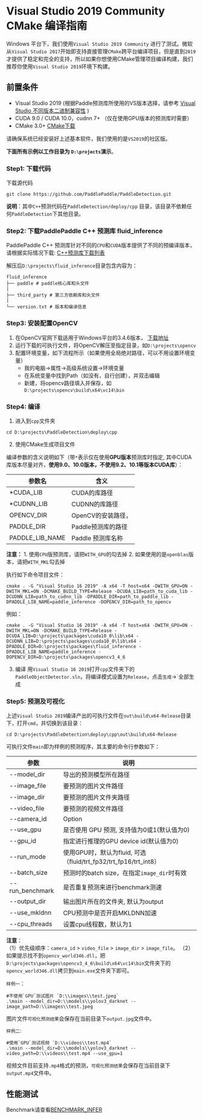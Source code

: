 # Visual Studio 2019 Community CMake 编译指南

Windows 平台下，我们使用`Visual Studio 2019 Community` 进行了测试。微软从`Visual Studio 2017`开始即支持直接管理`CMake`跨平台编译项目，但是直到`2019`才提供了稳定和完全的支持，所以如果你想使用CMake管理项目编译构建，我们推荐你使用`Visual Studio 2019`环境下构建。


## 前置条件
* Visual Studio 2019 (根据Paddle预测库所使用的VS版本选择，请参考 [Visual Studio 不同版本二进制兼容性](https://docs.microsoft.com/zh-cn/cpp/porting/binary-compat-2015-2017?view=vs-2019) )
* CUDA 9.0 / CUDA 10.0，cudnn 7+ （仅在使用GPU版本的预测库时需要）
* CMake 3.0+ [CMake下载](https://cmake.org/download/)

请确保系统已经安装好上述基本软件，我们使用的是`VS2019`的社区版。

**下面所有示例以工作目录为 `D:\projects`演示**。

### Step1: 下载代码

下载源代码
```shell
git clone https://github.com/PaddlePaddle/PaddleDetection.git
```

**说明**：其中`C++`预测代码在`PaddleDetection/deploy/cpp` 目录，该目录不依赖任何`PaddleDetection`下其他目录。


### Step2: 下载PaddlePaddle C++ 预测库 fluid_inference

PaddlePaddle C++ 预测库针对不同的`CPU`和`CUDA`版本提供了不同的预编译版本，请根据实际情况下载:  [C++预测库下载列表](https://paddleinference.paddlepaddle.org.cn/user_guides/download_lib.html#windows)

解压后`D:\projects\fluid_inference`目录包含内容为：
```
fluid_inference
├── paddle # paddle核心库和头文件
|
├── third_party # 第三方依赖库和头文件
|
└── version.txt # 版本和编译信息
```

### Step3: 安装配置OpenCV

1. 在OpenCV官网下载适用于Windows平台的3.4.6版本， [下载地址](https://sourceforge.net/projects/opencvlibrary/files/3.4.6/opencv-3.4.6-vc14_vc15.exe/download)  
2. 运行下载的可执行文件，将OpenCV解压至指定目录，如`D:\projects\opencv`
3. 配置环境变量，如下流程所示（如果使用全局绝对路径，可以不用设置环境变量）  
    - 我的电脑->属性->高级系统设置->环境变量
    - 在系统变量中找到Path（如没有，自行创建），并双击编辑
    - 新建，将opencv路径填入并保存，如`D:\projects\opencv\build\x64\vc14\bin`

### Step4: 编译

1. 进入到`cpp`文件夹
```
cd D:\projects\PaddleDetection\deploy\cpp
```

2. 使用CMake生成项目文件

编译参数的含义说明如下（带`*`表示仅在使用**GPU版本**预测库时指定, 其中CUDA库版本尽量对齐，**使用9.0、10.0版本，不使用9.2、10.1等版本CUDA库**）：

|  参数名   | 含义  |
|  ----  | ----  |
| *CUDA_LIB  | CUDA的库路径 |
| *CUDNN_LIB | CUDNN的库路径 |
| OPENCV_DIR  | OpenCV的安装路径， |
| PADDLE_DIR | Paddle预测库的路径 |
| PADDLE_LIB_NAME | Paddle 预测库名称 |

**注意：** 1. 使用`CPU`版预测库，请把`WITH_GPU`的勾去掉 2. 如果使用的是`openblas`版本，请把`WITH_MKL`勾去掉

执行如下命令项目文件：
```
cmake . -G "Visual Studio 16 2019" -A x64 -T host=x64 -DWITH_GPU=ON -DWITH_MKL=ON -DCMAKE_BUILD_TYPE=Release -DCUDA_LIB=path_to_cuda_lib -DCUDNN_LIB=path_to_cudnn_lib -DPADDLE_DIR=path_to_paddle_lib -DPADDLE_LIB_NAME=paddle_inference -DOPENCV_DIR=path_to_opencv
```

例如：
```
cmake . -G "Visual Studio 16 2019" -A x64 -T host=x64 -DWITH_GPU=ON -DWITH_MKL=ON -DCMAKE_BUILD_TYPE=Release -DCUDA_LIB=D:\projects\packages\cuda10_0\lib\x64 -DCUDNN_LIB=D:\projects\packages\cuda10_0\lib\x64 -DPADDLE_DIR=D:\projects\packages\fluid_inference -DPADDLE_LIB_NAME=paddle_inference -DOPENCV_DIR=D:\projects\packages\opencv3_4_6
```

3. 编译
用`Visual Studio 16 2019`打开`cpp`文件夹下的`PaddleObjectDetector.sln`，将编译模式设置为`Release`，点击`生成`->`全部生成


### Step5: 预测及可视化

上述`Visual Studio 2019`编译产出的可执行文件在`out\build\x64-Release`目录下，打开`cmd`，并切换到该目录：

```
cd D:\projects\PaddleDetection\deploy\cpp\out\build\x64-Release
```
可执行文件`main`即为样例的预测程序，其主要的命令行参数如下：

|  参数   | 说明  |
|  ----  | ----  |
| --model_dir  | 导出的预测模型所在路径 |
| --image_file  | 要预测的图片文件路径 |
| --image_dir  |  要预测的图片文件夹路径   |
| --video_file  | 要预测的视频文件路径 |
| --camera_id | Option | 用来预测的摄像头ID，默认为-1（表示不使用摄像头预测）|
| --use_gpu  | 是否使用 GPU 预测, 支持值为0或1(默认值为0)|
| --gpu_id  |  指定进行推理的GPU device id(默认值为0)|
| --run_mode | 使用GPU时，默认为fluid, 可选（fluid/trt_fp32/trt_fp16/trt_int8）|
| --batch_size  | 预测时的batch size，在指定`image_dir`时有效 |
| --run_benchmark | 是否重复预测来进行benchmark测速 |
| --output_dir | 输出图片所在的文件夹, 默认为output |
| --use_mkldnn | CPU预测中是否开启MKLDNN加速 |
| --cpu_threads | 设置cpu线程数，默认为1 |

**注意**：  
（1）优先级顺序：`camera_id` > `video_file` > `image_dir` > `image_file`。
（2）如果提示找不到`opencv_world346.dll`，把`D:\projects\packages\opencv3_4_6\build\x64\vc14\bin`文件夹下的`opencv_world346.dll`拷贝到`main.exe`文件夹下即可。


`样例一`：
```shell
#不使用`GPU`测试图片 `D:\\images\\test.jpeg`  
.\main --model_dir=D:\\models\\yolov3_darknet --image_path=D:\\images\\test.jpeg
```

图片文件`可视化预测结果`会保存在当前目录下`output.jpg`文件中。


`样例二`:
```shell
#使用`GPU`测试视频 `D:\\videos\\test.mp4`  
.\main --model_dir=D:\\models\\yolov3_darknet --video_path=D:\\videos\\test.mp4 --use_gpu=1
```

视频文件目前支持`.mp4`格式的预测，`可视化预测结果`会保存在当前目录下`output.mp4`文件中。


## 性能测试
Benchmark请查看[BENCHMARK_INFER](../../BENCHMARK_INFER.md)
